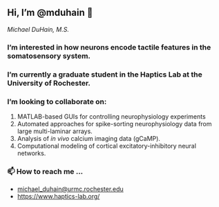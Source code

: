 ## Hi, I’m @mduhain 👋
*Michael DuHain, M.S.*

### I’m interested in how neurons encode tactile features in the somatosensory system.

### I’m currently a graduate student in the Haptics Lab at the University of Rochester.

### I’m looking to collaborate on:
1. MATLAB-based GUIs for controlling neurophysiology experiments
2. Automated approaches for spike-sorting neurophysiology data from large multi-laminar arrays.
3. Analysis of _in vivo_ calcium imaging data (gCaMP).
4. Computational modeling of cortical excitatory-inhibitory neural networks.

### 📫 How to reach me ...
- <michael_duhain@urmc.rochester.edu>
- https://www.haptics-lab.org/

<!---
mduhain/mduhain is a ✨ special ✨ repository because its `README.md` (this file) appears on your GitHub profile.
You can click the Preview link to take a look at your changes.
--->
